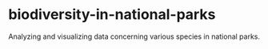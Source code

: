 # biodiversity-in-national-parks
 Analyzing and visualizing data concerning various species in national parks.
